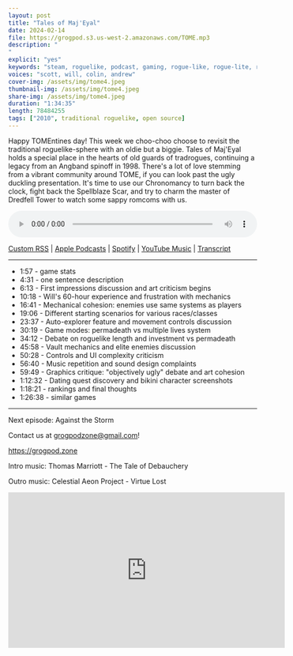 ```yaml
---
layout: post
title: "Tales of Maj'Eyal"
date: 2024-02-14
file: https://grogpod.s3.us-west-2.amazonaws.com/TOME.mp3
description: "
"
explicit: "yes" 
keywords: "steam, roguelike, podcast, gaming, rogue-like, rogue-lite, roguelite, tome, tales of majeyal, darkgod"
voices: "scott, will, colin, andrew"
cover-img: /assets/img/tome4.jpeg
thumbnail-img: /assets/img/tome4.jpeg
share-img: /assets/img/tome4.jpeg
duration: "1:34:35"
length: 78484255
tags: ["2010", traditional roguelike, open source]
---
```


Happy TOMEntines day! This week we choo-choo choose to revisit the traditional roguelike-sphere with an oldie but a biggie. Tales of Maj'Eyal holds a special place in the hearts of old guards of tradrogues, continuing a legacy from an Angband spinoff in 1998. There's a lot of love stemming from a vibrant community around TOME, if you can look past the ugly duckling presentation. It's time to use our Chronomancy to turn back the clock, fight back the Spellblaze Scar, and try to charm the master of Dredfell Tower to watch some sappy romcoms with us.

<div class="container">
  <audio controls style="width: 100%;">
    <source src="https://grogpod.s3.us-west-2.amazonaws.com/TOME.mp3" type="audio/mpeg">
  </audio>
</div>

[Custom RSS](https://grogpod.zone/feed.xml) | [Apple Podcasts](https://podcasts.apple.com/us/podcast/tales-of-majeyal/id1650474911?i=1000645266530) | [Spotify](https://open.spotify.com/episode/2NFbJIB6Pp6Hmqr9MpbLuR?si=Hmjr6hv3QiOzbyc7aUe6aA) | [YouTube Music](https://www.youtube.com/playlist?list=PL-ShOmyMvd4jYFChE6tgj0JYG8RKK4xe0) | [Transcript](https://github.com/ScottBurger/going_rogue_podcast/blob/master/docs/transcripts/tales_of_majeyal.txt)

---
* 1:57 - game stats
* 4:31 - one sentence description
* 6:13 - First impressions discussion and art criticism begins
* 10:18 - Will's 60-hour experience and frustration with mechanics
* 16:41 - Mechanical cohesion: enemies use same systems as players
* 19:06 - Different starting scenarios for various races/classes
* 23:37 - Auto-explorer feature and movement controls discussion
* 30:19 - Game modes: permadeath vs multiple lives system
* 34:12 - Debate on roguelike length and investment vs permadeath
* 45:58 - Vault mechanics and elite enemies discussion
* 50:28 - Controls and UI complexity criticism
* 56:40 - Music repetition and sound design complaints
* 59:49 - Graphics critique: "objectively ugly" debate and art cohesion
* 1:12:32 - Dating quest discovery and bikini character screenshots
* 1:18:21 - rankings and final thoughts
* 1:26:38 - similar games

---

Next episode: Against the Storm

Contact us at grogpodzone@gmail.com!

https://grogpod.zone

Intro music: Thomas Marriott - The Tale of Debauchery

Outro music: Celestial Aeon Project - Virtue Lost

<div class="embed-responsive embed-responsive-16by9">
<iframe width="560" height="315" src="https://www.youtube.com/embed/jjMWmwGhaG4" title="YouTube video player" frameborder="0" allow="accelerometer; autoplay; clipboard-write; encrypted-media; gyroscope; picture-in-picture" allowfullscreen></iframe>
</div>
